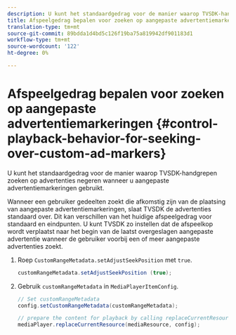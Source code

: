 ```yaml
---
description: U kunt het standaardgedrag voor de manier waarop TVSDK-handgrepen zoeken op advertenties negeren wanneer u aangepaste advertentiemarkeringen gebruikt.
title: Afspeelgedrag bepalen voor zoeken op aangepaste advertentiemarkeringen
translation-type: tm+mt
source-git-commit: 89bdda1d4bd5c126f19ba75a819942df901183d1
workflow-type: tm+mt
source-wordcount: '122'
ht-degree: 0%

---
```



# Afspeelgedrag bepalen voor zoeken op aangepaste advertentiemarkeringen {#control-playback-behavior-for-seeking-over-custom-ad-markers}

U kunt het standaardgedrag voor de manier waarop TVSDK-handgrepen zoeken op advertenties negeren wanneer u aangepaste advertentiemarkeringen gebruikt.

Wanneer een gebruiker gedeelten zoekt die afkomstig zijn van de plaatsing van aangepaste advertentiemarkeringen, slaat TVSDK de advertenties standaard over. Dit kan verschillen van het huidige afspeelgedrag voor standaard en eindpunten. U kunt TVSDK zo instellen dat de afspeelkop wordt verplaatst naar het begin van de laatst overgeslagen aangepaste advertentie wanneer de gebruiker voorbij een of meer aangepaste advertenties zoekt.

1. Roep `CustomRangeMetadata.setAdjustSeekPosition` met `true`.

   ```java
   customRangeMetadata.setAdjustSeekPosition (true);
   ```

1. Gebruik `customRangeMetadata` in `MediaPlayerItemConfig`.

   ```java
   // Set customRangeMetadata 
   config.setCustomRangeMetadata(customRangeMetadata); 
   
   // prepare the content for playback by calling replaceCurrentResource 
   mediaPlayer.replaceCurrentResource(mediaResource, config); 
   ```
